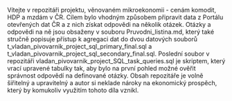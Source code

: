 Vítejte v repozitáři projektu, věnovaném mikroekonomii - cenám komodit, HDP a mzdám v ČR. Cílem bylo vhodným způsobem připravit data z Portálu otevřených dat ČR a z nich získat odpovědi na několik otázek. Otázky a odpovědi na ně jsou obsaženy v souboru Pruvodni_listina.md, který také stručně popisuje přístup k agregaci dat do dvou datových souborů t_vladan_pivovarnik_project_sql_primary_final.sql a t_vladan_pivovarnik_project_sql_secondary_final.sql. Poslední soubor v repozitáři vladan_pivovarnik_project_SQL_task_queries.sql je skriptem, který vrací upravené tabulky tak, aby bylo na první pohled možné ověřit správnost odpovědí na definované otázky.
Obsah repozitáře je volně šiřitelný a upravitelný a autor si neklade nároky na ekonomický prospěch, který by komukoliv využitím tohoto díla vznikl.

